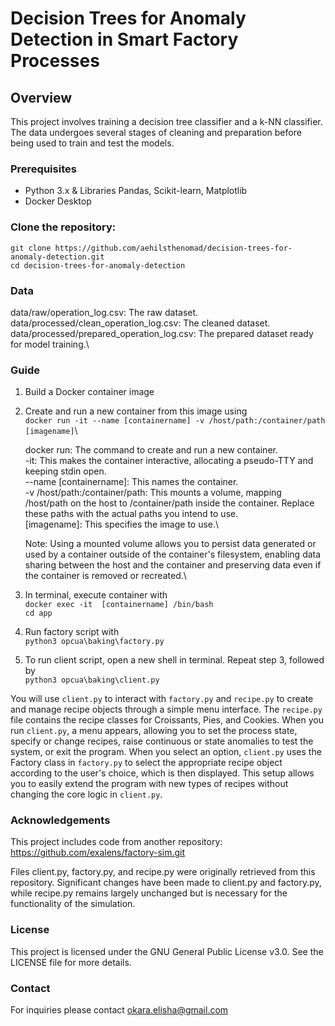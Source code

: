 # Decision Trees for Anomaly Detection in Smart Factory Processes

## Overview

This project involves training a decision tree classifier and a k-NN classifier. The data undergoes several stages of cleaning and preparation before being used to train and test the models.


### Prerequisites

- Python 3.x & Libraries Pandas, Scikit-learn, Matplotlib
- Docker Desktop



### Clone the repository:

   `git clone https://github.com/aehilsthenomad/decision-trees-for-anomaly-detection.git`\
   `cd decision-trees-for-anomaly-detection`

### Data
data/raw/operation_log.csv: The raw dataset.\
data/processed/clean_operation_log.csv: The cleaned dataset.\
data/processed/prepared_operation_log.csv: The prepared dataset ready for model training.\

### Guide
1. Build a Docker container image
2. Create and run a new container from this image using\
	`docker run -it --name [containername] -v /host/path:/container/path [imagename]`\

    docker run: The command to create and run a new container.\
    -it: This makes the container interactive, allocating a pseudo-TTY and keeping stdin open.\
    --name [containername]: This names the container.\
    -v /host/path:/container/path: This mounts a volume, mapping /host/path on the host to /container/path inside the container. Replace these paths with the actual paths you intend to use.\
    [imagename]: This specifies the image to use.\
   
    Note: Using a mounted volume allows you to persist data generated or used by a container outside of the container's filesystem, enabling data sharing between the host and the container and preserving data even if the container is removed or recreated.\

3. In terminal, execute container with\
    `docker exec -it  [containername] /bin/bash`\
    `cd app`
4. Run factory script with\
    `python3 opcua\baking\factory.py`
5. To run client script, open a new shell in terminal. Repeat step 3, followed by\
    `python3 opcua\baking\client.py`

You will use `client.py` to interact with `factory.py` and `recipe.py` to create and manage recipe objects through a simple menu interface. The `recipe.py` file contains the recipe classes for Croissants, Pies, and Cookies. When you run `client.py`, a menu appears, allowing you to set the process state, specify or change recipes, raise continuous or state anomalies to test the system, or exit the program. When you select an option, `client.py` uses the Factory class in `factory.py` to select the appropriate recipe object according to the user's choice, which is then displayed. This setup allows you to easily extend the program with new types of recipes without changing the core logic in `client.py`.

### Acknowledgements

This project includes code from another repository: https://github.com/exalens/factory-sim.git

Files client.py, factory.py, and recipe.py were originally retrieved from this repository. Significant changes have been made to client.py and factory.py, while recipe.py remains largely unchanged but is necessary for the functionality of the simulation.

### License
This project is licensed under the GNU General Public License v3.0. See the LICENSE file for more details.

### Contact
For inquiries please contact okara.elisha@gmail.com
